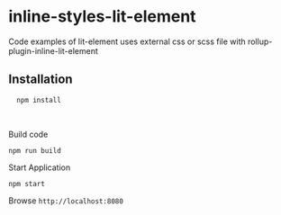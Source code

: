# inline-styles-lit-element
Code examples of lit-element uses external css or scss file with rollup-plugin-inline-lit-element

Installation
------------
  ```
    npm install
  ```
<br />

Build code
  ```
  npm run build
  ```
Start Application
  ```
  npm start
  ```
Browse `http://localhost:8080`
